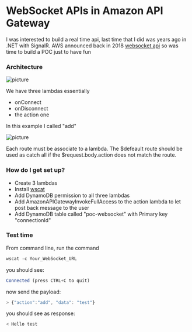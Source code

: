 # WebSocket APIs in Amazon API Gateway #

I was interested to build a real time api, last time that I did was years ago in .NET with SignalR.
AWS announced back in 2018 [websocket api](https://aws.amazon.com/blogs/compute/announcing-websocket-apis-in-amazon-api-gateway/) so was time to build a POC just to have fun

### Architecture ###

![picture](https://bitbucket.org/DanBranch/api-gateway-websocket/downloads/websockets-arch.png)

We have three lambdas essentially
* onConnect
* onDisconnect
* the action one

In this example I called "add"

![picture](https://bitbucket.org/DanBranch/api-gateway-websocket/downloads/api.png)

Each route must be associate to a lambda. The $defeault route should be used as catch all if the $request.body.action does not match the route. 

### How do I get set up? ###

* Create 3 lambdas
* Install [wscat](https://docs.aws.amazon.com/apigateway/latest/developerguide/apigateway-how-to-call-websocket-api-wscat.html)
* Add DynamoDB permission to all three lambdas
* Add AmazonAPIGatewayInvokeFullAccess to the action lambda to let post back message to the user
* Add DynamoDB table called "poc-websocket" with Primary key "connectionId"

### Test time ###

From command line, run the command
```javascript
wscat -c Your_WebSocket_URL
```

you should see:
```javascript
Connected (press CTRL+C to quit)
```

now send the payload:
```javascript
> {"action":"add", "data": "test"}
```

you should see as response:
```javascript
< Hello test
```

